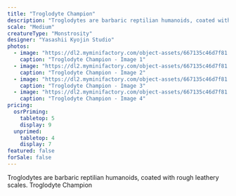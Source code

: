 ```yaml
---
title: "Troglodyte Champion"
description: "Troglodytes are barbaric reptilian humanoids, coated with rough leathery scales. Troglodyte Champion"
scale: "Medium"
creatureType: "Monstrosity"
designer: "Yasashii Kyojin Studio"
photos:
  - image: "https://dl2.myminifactory.com/object-assets/667135c46d7f81.25998207/images/720X720-trogoldyte-boss-01-ps.jpg"
    caption: "Troglodyte Champion - Image 1"
  - image: "https://dl2.myminifactory.com/object-assets/667135c46d7f81.25998207/images/720X720-trogoldyte-boss-01-c.jpg"
    caption: "Troglodyte Champion - Image 2"
  - image: "https://dl2.myminifactory.com/object-assets/667135c46d7f81.25998207/images/720X720-trogoldyte-boss-01-scale.jpg"
    caption: "Troglodyte Champion - Image 3"
  - image: "https://dl2.myminifactory.com/object-assets/667135c46d7f81.25998207/images/720X720-trogoldyte-boss-01-b.jpg"
    caption: "Troglodyte Champion - Image 4"
pricing:
  osrPriming:
    tabletop: 5
    display: 9
  unprimed:
    tabletop: 4
    display: 7
featured: false
forSale: false
---
```


Troglodytes are barbaric reptilian humanoids, coated with rough leathery scales. Troglodyte Champion
